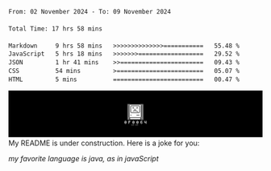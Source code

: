 <!--START_SECTION:waka-->

```txt
From: 02 November 2024 - To: 09 November 2024

Total Time: 17 hrs 58 mins

Markdown     9 hrs 58 mins   >>>>>>>>>>>>>>===========   55.48 %
JavaScript   5 hrs 18 mins   >>>>>>>==================   29.52 %
JSON         1 hr 41 mins    >>=======================   09.43 %
CSS          54 mins         >========================   05.07 %
HTML         5 mins          =========================   00.47 %
```

<!--END_SECTION:waka-->

<img src="https://raw.githubusercontent.com/n3xta/image-hosting/main/img/202411032331174.png"/>
My README is under construction. Here is a joke for you:

*my favorite language is java, as in javaScript* 
